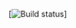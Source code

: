 [![Build status](https://ci.appveyor.com/api/projects/status/bac548ca5fd80cb7aea6f6edb64a7d38524dab58/branch/master?svg=true)]
